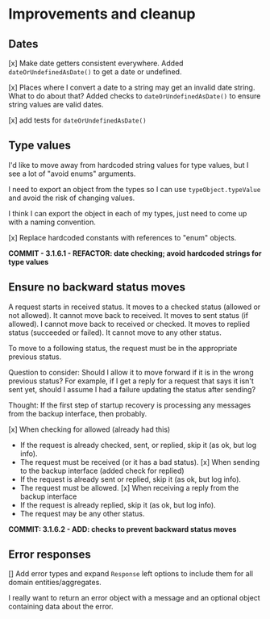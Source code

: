 # Improvements and cleanup

## Dates
[x] Make date getters consistent everywhere.
Added `dateOrUndefinedAsDate()` to get a date or undefined.

[x] Places where I convert a date to a string may get an invalid date string. What to do about that?
Added checks to `dateOrUndefinedAsDate()` to ensure string values are valid dates.

[x] add tests for `dateOrUndefinedAsDate()`

## Type values
I'd like to move away from hardcoded string values for type values, but I see a lot of "avoid enums" arguments.

I need to export an object from the types so I can use `typeObject.typeValue` and avoid the risk of changing values.

I think I can export the object in each of my types, just need to come up with a naming convention.

[x] Replace hardcoded constants with references to "enum" objects.

**COMMIT - 3.1.6.1 - REFACTOR: date checking; avoid hardcoded strings for type values**

## Ensure no backward status moves
A request starts in received status.
It moves to a checked status (allowed or not allowed). It cannot move back to received.
It moves to sent status (if allowed). I cannot move back to received or checked.
It moves to replied status (succeeded or failed). It cannot move to any other status.

To move to a following status, the request must be in the appropriate previous status.

Question to consider: Should I allow it to move forward if it is in the wrong previous status?
For example, if I get a reply for a request that says it isn't sent yet, should I assume I had a failure updating the status after sending?

Thought: If the first step of startup recovery is processing any messages from the backup interface, then probably.

[x] When checking for allowed (already had this)
  * If the request is already checked, sent, or replied, skip it (as ok, but log info).
  * The request must be received (or it has a bad status).
[x] When sending to the backup interface (added check for replied)
  * If the request is already sent or replied, skip it (as ok, but log info).
  * The request must be allowed.
[x] When receiving a reply from the backup interface
  * If the request is already replied, skip it (as ok, but log info).
  * The request may be any other status.

**COMMIT: 3.1.6.2 - ADD: checks to prevent backward status moves**

## Error responses
[] Add error types and expand `Response` left options to include them for all domain entities/aggregates.

I really want to return an error object with a message and an optional object containing data about the error.